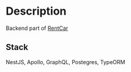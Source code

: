 # Description

Backend part of [RentCar](https://github.com/YegorKochetkov/rent-car_mern)

## Stack

NestJS, Apollo, GraphQL, Postegres, TypeORM
